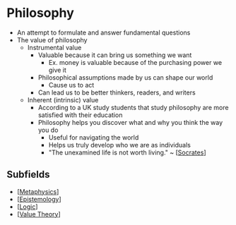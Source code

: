 # Philosophy

- An attempt to formulate and answer fundamental questions
- The value of philosophy
  - Instrumental value
    - Valuable because it can bring us something we want
      - Ex. money is valuable because of the purchasing power we give it
    - Philosophical assumptions made by us can shape our world
      - Cause us to act
    - Can lead us to be better thinkers, readers, and writers
  - Inherent (intrinsic) value
    - According to a UK study students that study philosophy are more satisfied with their education
    - Philosophy helps you discover what and why you think the way you do
      - Useful for navigating the world
      - Helps us truly develop who we are as individuals
      - "The unexamined life is not worth living." ~ [[Socrates]]

## Subfields

- [[Metaphysics]]
- [[Epistemology]]
- [[Logic]]
- [[Value Theory]]

[//begin]: # "Autogenerated link references for markdown compatibility"
[Socrates]: socrates "Socrates"
[Metaphysics]: metaphysics "Metaphysics"
[Epistemology]: epistemology "Epistemology"
[Logic]: logic "Logic"
[Value Theory]: value-theory "Value Theory (Axiology)"
[//end]: # "Autogenerated link references"
